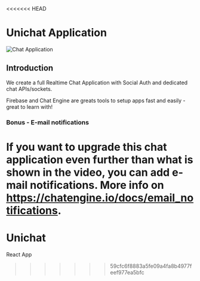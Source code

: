 <<<<<<< HEAD
# Unichat Application

![Chat Application](https://i.ibb.co/GJwyy9m/Bv9-Js3-QLOLY-HD.jpg)

## Introduction

We create a full Realtime Chat Application with Social Auth and dedicated chat APIs/sockets.

Firebase and Chat Engine are greats tools to setup apps fast and easily - great to learn with!

### Bonus - E-mail notifications

If you want to upgrade this chat application even further than what is shown in the video, you can add e-mail notifications. More info on https://chatengine.io/docs/email_notifications.
=======
# Unichat
React App
>>>>>>> 59cfc6f8883a5fe09a4fa8b4977feef977ea5bfc
